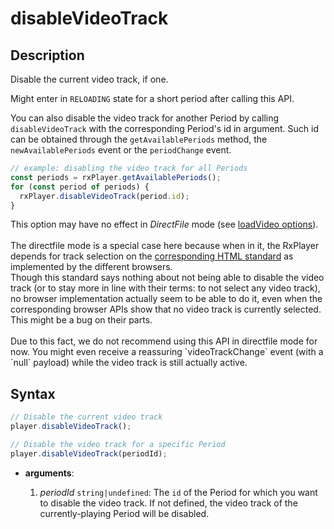 # disableVideoTrack

## Description

Disable the current video track, if one.

Might enter in `RELOADING` state for a short period after calling this API.

You can also disable the video track for another Period by calling `disableVideoTrack`
with the corresponding Period's id in argument. Such id can be obtained through the
`getAvailablePeriods` method, the `newAvailablePeriods` event or the `periodChange` event.

```js
// example: disabling the video track for all Periods
const periods = rxPlayer.getAvailablePeriods();
for (const period of periods) {
  rxPlayer.disableVideoTrack(period.id);
}
```

<div class="warning">
This option may have no effect in <i>DirectFile</i> mode (see <a
href="../Loading_a_Content.md#transport">loadVideo options</a>).
<br>
<br>
The directfile mode is a special case here because when in it, the RxPlayer
depends for track selection on the
<a href="https://html.spec.whatwg.org/multipage/media.html"> corresponding HTML
standard</a> as implemented by the different browsers.
<br>
Though this standard says nothing about not being able to disable the video
track (or to stay more in line with their terms: to not select any video track),
no browser implementation actually seem to be able to do it, even when the
corresponding browser APIs show that no video track is currently selected.
This might be a bug on their parts.
<br>
<br>
Due to this fact, we do not recommend using this API in directfile mode for
now. You might even receive a reassuring `videoTrackChange` event (with a `null`
payload) while the video track is still actually active.
</div>

## Syntax

```js
// Disable the current video track
player.disableVideoTrack();

// Disable the video track for a specific Period
player.disableVideoTrack(periodId);
```

- **arguments**:

  1.  _periodId_ `string|undefined`: The `id` of the Period for which you want to disable
      the video track. If not defined, the video track of the currently-playing Period
      will be disabled.
